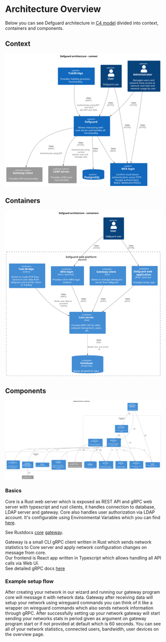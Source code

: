 # Architecture Overview

Below you can see Defguard architecture in [C4 model](https://c4model.com/) divided into context, containers and components.

## Context

![Context look at Defguard architecture](puml/architecture-context.svg)

## Containers

![Containers look at Defguard architecture](puml/architecture-containers.svg)

## Components

![Components look at Defguard architecture](puml/architecture-components.svg)

### Basics

Core is a Rust web server which is exposed as REST API and gRPC web server with typescript and rust clients, it handles connection to database, LDAP server and gateway. Core also handles user authorization via LDAP account. It's configurable using Environmental Variables which you can find [here](../admin-and-features/setting-up-your-instance/configuration.md).

See Rustdocs [core](https://google.com) [gateway](https://google.com).

Gateway is a small CLI gRPC client written in Rust which sends network statistics to Core server and apply network configuration changes on message from core.\
Our frontend is React app written in Typescript which allows handling all API calls via Web UI.\
See detailed gRPC docs [here](https://google.com)

### Example setup flow

After creating your network in our wizard and running our gateway program core will message it with network data. Gateway after receiving data will setup your network using wireguard commands you can think of it like a wrapper on wireguard commands which also sends network information through gRPC. After successfully setting up your network gateway will start sending your networks stats in period given as argument on gateway program start or if not provided at default which is 60 seconds. You can see all of your network statistics, connected users, bandwidth, user devices on the overview page.
